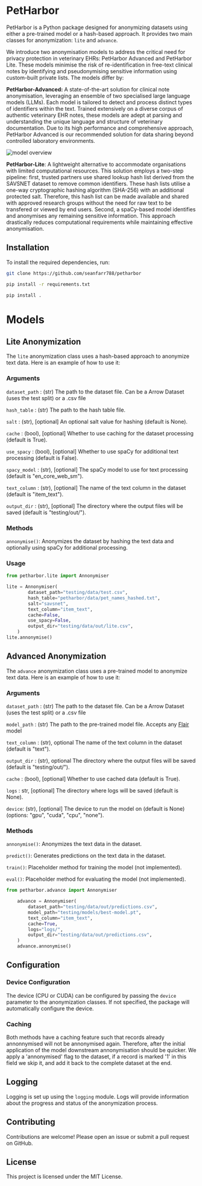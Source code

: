 # PetHarbor

PetHarbor is a Python package designed for anonymizing datasets using either a pre-trained model or a hash-based approach. It provides two main classes for anonymization: `lite` and `advance`.

We introduce two anonymisation models to address the critical need for privacy protection in veterinary EHRs: PetHarbor Advanced and PetHarbor Lite. These models minimise the risk of re-identification in free-text clinical notes by identifying and pseudonymising sensitive information using custom-built private lists. The models differ by:

**PetHarbor-Advanced:** A state-of-the-art solution for clinical note anonymisation, leveraging an ensemble of two specialised large language models (LLMs). Each model is tailored to detect and process distinct types of identifiers within the text. Trained extensively on a diverse corpus of authentic veterinary EHR notes, these models are adept at parsing and understanding the unique language and structure of veterinary documentation. Due to its high performance and comprehensive approach, PetHarbor Advanced is our recommended solution for data sharing beyond controlled laboratory environments.

![model overview](img/model_diff.png)

**PetHarbor-Lite**: A lightweight alternative to accommodate organisations with limited computational resources. This solution employs a two-step pipeline: first, trusted partners use shared lookup hash list derived from the SAVSNET dataset to remove common identifiers. These hash lists utilise a one-way cryptographic hashing algorithm (SHA-256) with an additional protected salt. Therefore, this hash list can be made available and shared with approved research groups without the need for raw text to be transfered or viewed by end users. Second, a spaCy-based model identifies and anonymises any remaining sensitive information. This approach drastically reduces computational requirements while maintaining effective anonymisation.



## Installation

To install the required dependencies, run:

```bash
git clone https://github.com/seanfarr788/petharbor

pip install -r requirements.txt

pip install .
```

# Models
## Lite Anonymization
The `lite` anonymization class uses a hash-based approach to anonymize text data. Here is an example of how to use it:


### Arguments
`dataset_path` : (str) The path to the dataset file. Can be a Arrow Dataset (uses the test split) or a .csv file

`hash_table` : (str)  The path to the hash table file.

`salt` : (str), [optional] An optional salt value for hashing (default is None).

`cache` : (bool), [optional] Whether to use caching for the dataset processing (default is True).

`use_spacy` : (bool), [optional] Whether to use spaCy for additional text processing (default is False).

`spacy_model` : (str), [optional]  The spaCy model to use for text processing (default is "en_core_web_sm").

`text_column` : (str), [optional] The name of the text column in the dataset (default is "item_text").

`output_dir` : (str), [optional]  The directory where the output files will be saved (default is "testing/out/").

### Methods
`annonymise()`: Anonymizes the dataset by hashing the text data and optionally using spaCy for additional processing.
    


### Usage

```python
from petharbor.lite import Annonymiser

lite = Annonymiser(
        dataset_path="testing/data/test.csv",
        hash_table="petharbor/data/pet_names_hashed.txt",
        salt="savsnet",
        text_column="item_text",
        cache=False,
        use_spacy=False,
        output_dir="testing/data/out/lite.csv",
    )
lite.annonymise()
```

## Advanced Anonymization
The `advance` anonymization class uses a pre-trained model to anonymize text data. Here is an example of how to use it:

### Arguments
`dataset_path` : (str) The path to the dataset file. Can be a Arrow Dataset (uses the test split) or a .csv file

`model_path` : (str) The path to the pre-trained model file. Accepts any [Flair](https://github.com/flairNLP/flair) model 

`text_column` : (str), optional The name of the text column in the dataset (default is "text").

`output_dir` : (str), optional The directory where the output files will be saved (default is "testing/out/").

`cache` : (bool), [optional] Whether to use cached data (default is True).

`logs` : str, [optional] The directory where logs will be saved (default is None).

`device`: (str), [optional] The device to run the model on (default is None) (options: "gpu", "cuda", "cpu", "none").


### Methods

`annonymise()`: Anonymizes the text data in the dataset.

`predict()`: Generates predictions on the text data in the dataset.

`train()`: Placeholder method for training the model (not implemented).

`eval()`: Placeholder method for evaluating the model (not implemented).


```python
from petharbor.advance import Annonymiser

    advance = Annonymiser(
        dataset_path="testing/data/out/predictions.csv",
        model_path="testing/models/best-model.pt",
        text_column="item_text",
        cache=True,
        logs="logs/",
        output_dir="testing/data/out/predictions.csv",
    )
    advance.annonymise()
```

## Configuration

### Device Configuration

The device (CPU or CUDA) can be configured by passing the `device` parameter to the anonymization classes. If not specified, the package will automatically configure the device.

### Caching

Both methods have a caching feature such that records already annonnymised will not be annonymised again. Therefore, after the initial application of the model downstream annonymisation should be quicker. We apply a 'annonymised' flag to the dataset, if a record is marked '1' in this field we skip it, and add it back to the complete dataset at the end.

## Logging

Logging is set up using the `logging` module. Logs will provide information about the progress and status of the anonymization process.

## Contributing

Contributions are welcome! Please open an issue or submit a pull request on GitHub.

## License

This project is licensed under the MIT License.